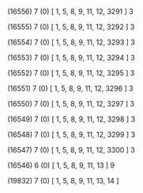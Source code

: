 (16556) 7 (0) [ 1, 5, 8, 9, 11, 12, 3291 ] 3 


(16555) 7 (0) [ 1, 5, 8, 9, 11, 12, 3292 ] 3 


(16554) 7 (0) [ 1, 5, 8, 9, 11, 12, 3293 ] 3 


(16553) 7 (0) [ 1, 5, 8, 9, 11, 12, 3294 ] 3 


(16552) 7 (0) [ 1, 5, 8, 9, 11, 12, 3295 ] 3 


(16551) 7 (0) [ 1, 5, 8, 9, 11, 12, 3296 ] 3 


(16550) 7 (0) [ 1, 5, 8, 9, 11, 12, 3297 ] 3 


(16549) 7 (0) [ 1, 5, 8, 9, 11, 12, 3298 ] 3 


(16548) 7 (0) [ 1, 5, 8, 9, 11, 12, 3299 ] 3 


(16547) 7 (0) [ 1, 5, 8, 9, 11, 12, 3300 ] 3 


(16546) 6 (0) [ 1, 5, 8, 9, 11, 13 ] 9 


(19832) 7 (0) [ 1, 5, 8, 9, 11, 13, 14 ]  

